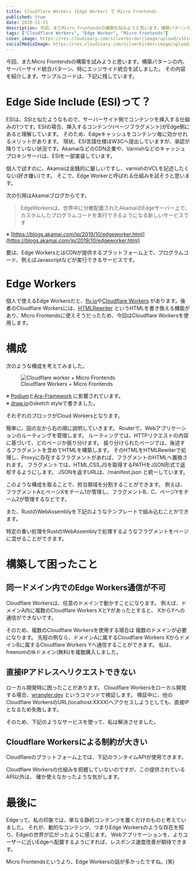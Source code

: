 ```yaml
---
title: Cloudflare Workers (Edge Worker) で Micro Frontends
published: true
date: 2020-11-15
description: 今回、またMicro Frontendsの構築を試みようと思います。構築パターンの内、サーバーサイド統合パターン、特にエッジサイド統合を試しました。その内容を紹介します。サンプルコードは、下記に残しています。
tags: ["Cloudflare Workers", "Edge Worker", "Micro Frontends"]
cover_image: https://res.cloudinary.com/silverbirder/image/upload/v1614430655/silver-birder.github.io/blog/cloudflare_worker_micro_frontends.png
socialMediaImage: https://res.cloudinary.com/silverbirder/image/upload/v1614430655/silver-birder.github.io/blog/cloudflare_worker_micro_frontends.png
---
```


今回、またMicro Frontendsの構築を試みようと思います。構築パターンの内、サーバーサイド統合パターン、特にエッジサイド統合を試しました。
その内容を紹介します。サンプルコードは、下記に残しています。

<iframely-embed card="small" url="https://github.com/Silver-birder/micro-frontends-sample-code-5/"></iframely-embed>

<!--  TODO: TOC -->

# Edge Side Include (ESI)って？

<iframely-embed card="small" url="https://www.w3.org/TR/esi-lang/"></iframely-embed>

ESIは、SSIと似たようなもので、サーバーサイド側でコンテンツを挿入する仕組みの1つです。ESIの場合、挿入するコンテンツ(ページフラグメント)がEdge側にあると理解しています。
そのため、Edgeキャッシュをコンテンツ毎に効かせれるメリットがあります。
現状、ESI言語仕様はW3Cへ提出していますが、承認が降りていない状況です。AkamaiなどのCDN企業や、Varnishなどのキャッシュプロキシサーバは、ESIを一部実装しています。

個人で試すのに、Akamaiは金銭的に厳しいですし、varnishのVCLを記述したくない(好き嫌い)です。
そこで、Edge Workerと呼ばれる仕組みを試そうと思います。

次の引用はAkamaiブログからです。

> EdgeWorkersは、世界中に分散配置されたAkamaiのEdgeサーバー上で、カスタムしたプログラムコードを実行できるようになる新しいサービスです

※ [https://blogs.akamai.com/jp/2019/10/edgeworker.html](https://blogs.akamai.com/jp/2019/10/edgeworker.html)

要は、Edge WorkersとはCDNが提供するプラットフォーム上で、プログラムコード、例えばJavascriptなどが実行できるサービスです。

# Edge Workers

個人で使えるEdge Workersだと、[fly.io](https://fly.io)や[Cloudflare Workers](https://developers.cloudflare.com/workers/) があります。後者のCloudflare Workersには、[HTMLRewriter](https://developers.cloudflare.com/workers/runtime-apis/html-rewriter) というHTMLを書き換える機能があり、Micro Frontendsに使えそうだったため、今回はCloudflare Workersを使用します。


# 構成

次のような構成を考えてみました。

<figure title="Cloudflare worker + Micro Frontends">
<img alt="Cloudflare worker + Micro Frontends" src="https://res.cloudinary.com/silverbirder/image/upload/v1614430655/silver-birder.github.io/blog/cloudflare_worker_micro_frontends.png">
<figcaption>Cloudflare Workers + Micro Frontends</figcaption>
</figure>

※ [Podium](https://podium-lib.io/)と[Ara-Framework](https://ara-framework.github.io/website/) に影響されています。  
※ [draw.io](https://draw.io/)のsketch styleで書きました。

それぞれのブロックがCloud Workersとなります。

簡単に、図の左から右の順に説明していきます。
Routerで、Webアプリケーションのルーティングを管理します。
ルーティングでは、HTTPリクエストの内容に基づいて、どのページか振り分けます。
振り分けられたページでは、後述するフラグメントを含めてHTMLを構築します。
そのHTMLをHTMLRewiterで処理し、Proxyに存在するフラグメントがあれば、フラグメントのHTMLへ置換されます。
フラグメントでは、HTML,CSS,JSを取得するPATHをJSON形式で返却するようにします。
JSONを返すURLは、/manifest.json と統一しています。

このような構成を取ることで、担当領域を分割することができます。
例えば、フラグメントAとページXをチーム1が管理し、フラグメントB、C、ページYをチーム2が管理するなどです。

また、RustのWebAssemblyを下記のようなテンプレートで組み込むことができます。

<iframely-embed card="small" url="https://github.com/cloudflare/rustwasm-worker-template"></iframely-embed>

特定の重い処理をRustのWebAssemblyで処理するようなフラグメントをページに混ぜることができます。

# 構築して困ったこと
## 同一ドメイン内でのEdge Workers通信が不可

Cloudflare Workersは、任意のドメインで動かすことになります。
例えば、ドメインA内に複数のCloudflare Workers XとYがあったとすると、
XからYへの通信ができないです。

<iframely-embed card="small" url="https://community.cloudflare.com/t/issue-with-worker-to-worker-https-request/94472/37"></iframely-embed>

そのため、複数のCloudflare Workersを使用する場合は 複数のドメインが必要になります。
先程の例なら、ドメインAに属するCloudflare Workers XからドメインBに属するCloudflare Workers Yへ通信することができます。
私は、freenomのtkドメイン(無料)を複数購入しました。

<iframely-embed card="small" url="https://freenom.com/"></iframely-embed>

## 直接IPアドレスへリクエストできない

ローカル開発時に困ったことがあります。
Cloudflare Workersをローカル開発する場合、[wrangler:dev](https://github.com/cloudflare/wrangler#-dev) というコマンドで検証します。
検証中に、他のCloudflare WorkersのURL(localhost:XXXX)へアクセスしようとしても、直接IPとなるため失敗します。

<iframely-embed card="small" url="https://support.cloudflare.com/hc/ja/articles/360029779472-Cloudflare-1XX-%E3%82%A8%E3%83%A9%E3%83%BC%E3%81%AE%E3%83%88%E3%83%A9%E3%83%96%E3%83%AB%E3%82%B7%E3%83%A5%E3%83%BC%E3%83%86%E3%82%A3%E3%83%B3%E3%82%B0#error1003"></iframely-embed>

そのため、下記のようなサービスを使って、私は解決させました。

<iframely-embed card="small" url="https://ngrok.com/"></iframely-embed>

<iframely-embed card="small" url="https://github.com/localtunnel/localtunnel"></iframely-embed>

## Cloudflare Workersによる制約が大きい

Cloudflareのプラットフォーム上では、下記のランタイムAPIが使用できます。

<iframely-embed card="small" url="https://developers.cloudflare.com/workers/runtime-apis"></iframely-embed>

Cloudflare Workersの仕組みを把握していないのですが、この提供されているAPI以外は、
確か使えなかったような気がします。

# 最後に

Edgeって、私の印象では、単なる静的コンテンツを置くだけのものと考えていました。
それが、動的なコンテンツ、つまりEdge Workersのような存在を知り、Edgeの世界が広がったように感じます。
Webアプリケーションを、よりユーザーに近いEdgeへ配置するようにすれば、レスポンス速度改善が期待できます。

Micro Frontendsというより、Edge Workersの話が多かったですね。(笑)

